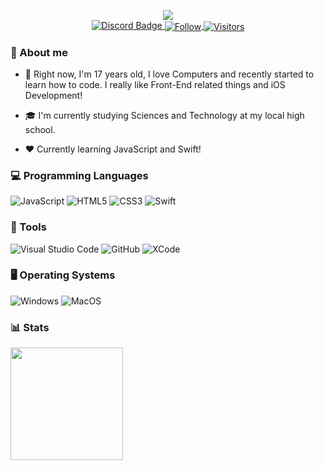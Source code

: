 <p align="center">
    <a href="https://discord.com/users/458632075222974484">
        <img src="https://lanyard.cnrad.dev/api/458632075222974484" />
    </a>
    <br />
		<a href="https://discord.com/users/266656768715784192/">
			<img src="https://img.shields.io/badge/Perfil-%235865F2.svg?style=for-the-badge&logo=discord&logoColor=white" alt="Discord Badge"/>
    <a href="https://github.com/gabrielbrilha">
        <img align="center" alt="Follow" src="https://img.shields.io/github/followers/gabrielbrilha?style=flat&amp;logo=github&amp;label=Followers&amp;color=2D76BF"
        />
        <img align="center" alt="Visitors" src="https://komarev.com/ghpvc/?username=gabrielbrilha" />
    </a>
</p>

### 🤔 About me
- 📝 Right now, I'm 17 years old, I love Computers and recently started to learn how to code. I really like Front-End related things and iOS Development!

- 🎓 I'm currently studying Sciences and Technology at my local high school.

- ❤️ Currently learning JavaScript and Swift!

### 💻 Programming Languages
![JavaScript](https://img.shields.io/badge/javascript-%23323330.svg?style=for-the-badge&logo=javascript&logoColor=%23F7DF1E)
![HTML5](https://img.shields.io/badge/html5-%23E34F26.svg?style=for-the-badge&logo=html5&logoColor=white)
![CSS3](https://img.shields.io/badge/css3-%231572B6.svg?style=for-the-badge&logo=css3&logoColor=white)
![Swift](https://img.shields.io/badge/Swift-FA7343?style=for-the-badge&logo=swift&logoColor=white)


### 🔧 Tools
![Visual Studio Code](https://img.shields.io/badge/Visual%20Studio%20Code-0078d7.svg?style=for-the-badge&logo=visual-studio-code&logoColor=white)
![GitHub](https://img.shields.io/badge/github-%23121011.svg?style=for-the-badge&logo=github&logoColor=white)
![XCode](https://img.shields.io/badge/Xcode-007ACC?style=for-the-badge&logo=Xcode&logoColor=white)

### 🖥️ Operating Systems
![Windows](https://img.shields.io/badge/Windows-0078D6?style=for-the-badge&logo=windows&logoColor=white)
![MacOS](https://img.shields.io/badge/mac%20os-000000?style=for-the-badge&logo=apple&logoColor=white)

### 📊 Stats
<p align="left">
    <img height="180em" src="https://github-readme-stats.vercel.app/api?username=gabrielbrilha&show_icons=true&theme=dark&layout=compact">
    <!-- <img height="180em" src="https://github-readme-stats.vercel.app/api/top-langs/?username=GuilhermeVieiraDev&theme=dark&layout=compact&langs_count=6"> -->
</p>
